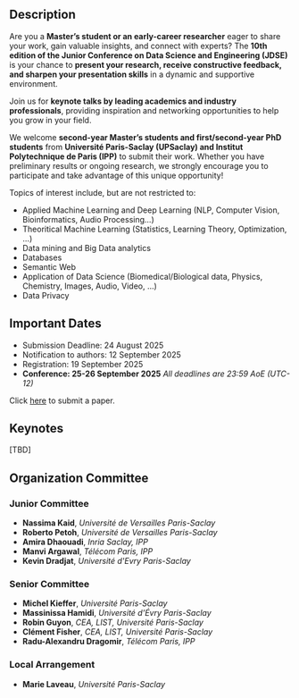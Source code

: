 ## Description
Are you a **Master’s student or an early-career researcher** eager to share your work, gain valuable insights, and connect with experts? The **10th edition of the Junior Conference on Data Science and Engineering (JDSE)** is your chance to **present your research, receive constructive feedback, and sharpen your presentation skills** in a dynamic and supportive environment. 

Join us for **keynote talks by leading academics and industry professionals**, providing inspiration and networking opportunities to help you grow in your field. 

We welcome **second-year Master’s students and first/second-year PhD students** from **Université Paris-Saclay (UPSaclay) and Institut Polytechnique de Paris (IPP)** to submit their work. Whether you have preliminary results or ongoing research, we strongly encourage you to participate and take advantage of this unique opportunity! 

Topics of interest include, but are not restricted to:
* Applied Machine Learning and Deep Learning (NLP, Computer Vision, Bioinformatics, Audio Processing...)
* Theoritical Machine Learning (Statistics, Learning Theory, Optimization, ...)
* Data mining and Big Data analytics
* Databases
* Semantic Web
* Application of Data Science (Biomedical/Biological data, Physics, Chemistry, Images, Audio, Video, ...)
* Data Privacy

## Important Dates
* Submission Deadline: 24 August 2025
* Notification to authors: 12 September 2025
* Registration: 19 September 2025
* **Conference: 25-26 September 2025**
*All deadlines are 23:59 AoE (UTC-12)*

Click [here](https://openreview.net/group?id=JDSE/2025/Conference&referrer=[Homepage](%2F)) to submit a paper.

## Keynotes
[TBD] 

## Organization Committee
### Junior Committee
* **Nassima Kaid**, *Université de Versailles Paris-Saclay*  
* **Roberto Petoh**, *Université de Versailles Paris-Saclay* 
* **Amira Dhaouadi**, *Inria Saclay, IPP* 
* **Manvi Argawal**, *Télécom Paris, IPP* 
* **Kevin Dradjat**, *Université d'Evry Paris-Saclay*

### Senior Committee
* **Michel Kieffer**, *Université Paris-Saclay* 
* **Massinissa Hamidi**, *Université d’Évry Paris-Saclay*  
* **Robin Guyon**, *CEA, LIST, Université Paris-Saclay* 
* **Clément Fisher**, *CEA, LIST, Université Paris-Saclay* 
* **Radu-Alexandru Dragomir**, *Télécom Paris, IPP* 

### Local Arrangement
* **Marie Laveau**, *Université Paris-Saclay*
